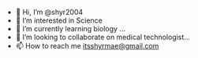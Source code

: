 - 👋 Hi, I’m @shyr2004
- 👀 I’m interested in Science
- 🌱 I’m currently learning biology ...
- 💞️ I’m looking to collaborate on medical technologist...
- 📫 How to reach me itsshyrmae@gmail.com

<!---
shyr2004/shyr2004 is a ✨ special ✨ repository because its `README.md` (this file) appears on your GitHub profile.
You can click the Preview link to take a look at your changes.
--->

